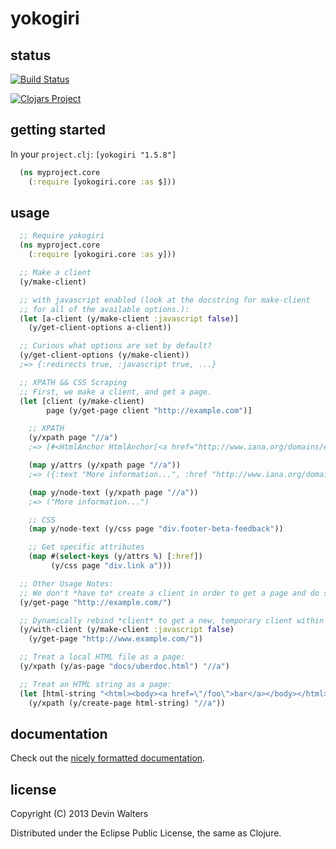 # yokogiri

## status

[![Build Status](https://travis-ci.org/devn/yokogiri.png)](https://travis-ci.org/devn/yokogiri)

[![Clojars Project](http://clojars.org/yokogiri/latest-version.svg)](http://clojars.org/yokogiri)

## getting started

In your `project.clj`: `[yokogiri "1.5.8"]`
```clojure
  (ns myproject.core
    (:require [yokogiri.core :as $]))
```

## usage
```clojure
  ;; Require yokogiri
  (ns myproject.core
    (:require [yokogiri.core :as y]))

  ;; Make a client
  (y/make-client)

  ;; with javascript enabled (look at the docstring for make-client
  ;; for all of the available options.):
  (let [a-client (y/make-client :javascript false)]
    (y/get-client-options a-client))

  ;; Curious what options are set by default?
  (y/get-client-options (y/make-client))
  ;=> {:redirects true, :javascript true, ...}

  ;; XPATH && CSS Scraping
  ;; First, we make a client, and get a page.
  (let [client (y/make-client)
        page (y/get-page client "http://example.com")]

    ;; XPATH
    (y/xpath page "//a")
    ;=> [#<HtmlAnchor HtmlAnchor[<a href="http://www.iana.org/domains/example">]>]

    (map y/attrs (y/xpath page "//a"))
    ;=> ({:text "More information...", :href "http://www.iana.org/domains/example"})

    (map y/node-text (y/xpath page "//a"))
    ;=> ("More information...")

    ;; CSS
    (map y/node-text (y/css page "div.footer-beta-feedback"))

    ;; Get specific attributes
    (map #(select-keys (y/attrs %) [:href])
         (y/css page "div.link a")))

  ;; Other Usage Notes:
  ;; We don't *have to* create a client in order to get a page and do stuff with it:
  (y/get-page "http://example.com/")

  ;; Dynamically rebind *client* to get a new, temporary client within a scope:
  (y/with-client (y/make-client :javascript false)
    (y/get-page "http://www.example.com/"))

  ;; Treat a local HTML file as a page:
  (y/xpath (y/as-page "docs/uberdoc.html") "//a")

  ;; Treat an HTML string as a page:
  (let [html-string "<html><body><a href=\"/foo\">bar</a></body></html>"]
    (y/xpath (y/create-page html-string) "//a"))
```

## documentation

Check out the [nicely formatted documentation](https://rawgithub.com/devn/yokogiri/master/docs/uberdoc.html).

## license

Copyright (C) 2013 Devin Walters

Distributed under the Eclipse Public License, the same as Clojure.

